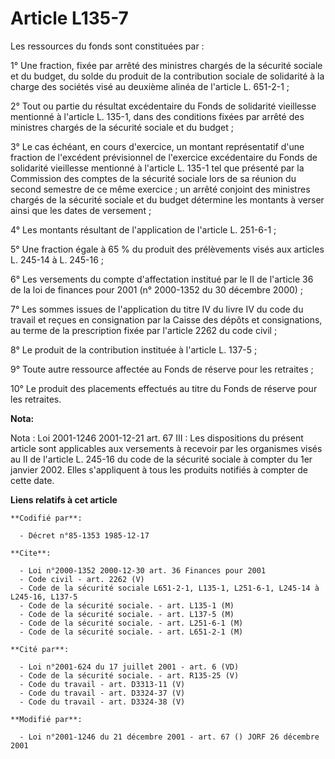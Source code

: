 # Article L135-7

Les ressources du fonds sont constituées par :

1° Une fraction, fixée par arrêté des ministres chargés de la sécurité sociale et du budget, du solde du produit de la
contribution sociale de solidarité à la charge des sociétés visé au deuxième alinéa de l'article L. 651-2-1 ;

2° Tout ou partie du résultat excédentaire du Fonds de solidarité vieillesse mentionné à l'article L. 135-1, dans des
conditions fixées par arrêté des ministres chargés de la sécurité sociale et du budget ;

3° Le cas échéant, en cours d'exercice, un montant représentatif d'une fraction de l'excédent prévisionnel de l'exercice
excédentaire du Fonds de solidarité vieillesse mentionné à l'article L. 135-1 tel que présenté par la Commission des comptes
de la sécurité sociale lors de sa réunion du second semestre de ce même exercice ; un arrêté conjoint des ministres chargés
de la sécurité sociale et du budget détermine les montants à verser ainsi que les dates de versement ;

4° Les montants résultant de l'application de l'article L. 251-6-1 ;

5° Une fraction égale à 65 % du produit des prélèvements visés aux articles L. 245-14 à L. 245-16 ;

6° Les versements du compte d'affectation institué par le II de l'article 36 de la loi de finances pour 2001 (n° 2000-1352 du
30 décembre 2000) ;

7° Les sommes issues de l'application du titre IV du livre IV du code du travail et reçues en consignation par la Caisse des
dépôts et consignations, au terme de la prescription fixée par l'article 2262 du code civil ;

8° Le produit de la contribution instituée à l'article L. 137-5 ;

9° Toute autre ressource affectée au Fonds de réserve pour les retraites ;

10° Le produit des placements effectués au titre du Fonds de réserve pour les retraites.

**Nota:**

Nota : Loi 2001-1246 2001-12-21 art. 67 III : Les dispositions du présent article sont applicables aux versements à recevoir
par les organismes visés au II de l'article L. 245-16 du code de la sécurité sociale à compter du 1er janvier 2002. Elles
s'appliquent à tous les produits notifiés à compter de cette date.

**Liens relatifs à cet article**

	**Codifié par**:

	  - Décret n°85-1353 1985-12-17

	**Cite**:

	  - Loi n°2000-1352 2000-12-30 art. 36 Finances pour 2001
	  - Code civil - art. 2262 (V)
	  - Code de la sécurité sociale L651-2-1, L135-1, L251-6-1, L245-14 à L245-16, L137-5
	  - Code de la sécurité sociale. - art. L135-1 (M)
	  - Code de la sécurité sociale. - art. L137-5 (M)
	  - Code de la sécurité sociale. - art. L251-6-1 (M)
	  - Code de la sécurité sociale. - art. L651-2-1 (M)

	**Cité par**:

	  - Loi n°2001-624 du 17 juillet 2001 - art. 6 (VD)
	  - Code de la sécurité sociale. - art. R135-25 (V)
	  - Code du travail - art. D3313-11 (V)
	  - Code du travail - art. D3324-37 (V)
	  - Code du travail - art. D3324-38 (V)

	**Modifié par**:

	  - Loi n°2001-1246 du 21 décembre 2001 - art. 67 () JORF 26 décembre 2001
